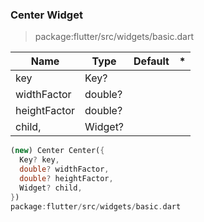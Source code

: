 ### Center Widget

> package:flutter/src/widgets/basic.dart

| Name         | Type    | Default | *    |
| ------------ | ------- | ------- | ---- |
| key          | Key?    |         |      |
| widthFactor  | double? |         |      |
| heightFactor | double? |         |      |
| child,       | Widget? |         |      |





```dart
(new) Center Center({
  Key? key,
  double? widthFactor,
  double? heightFactor,
  Widget? child,
})
package:flutter/src/widgets/basic.dart
```

